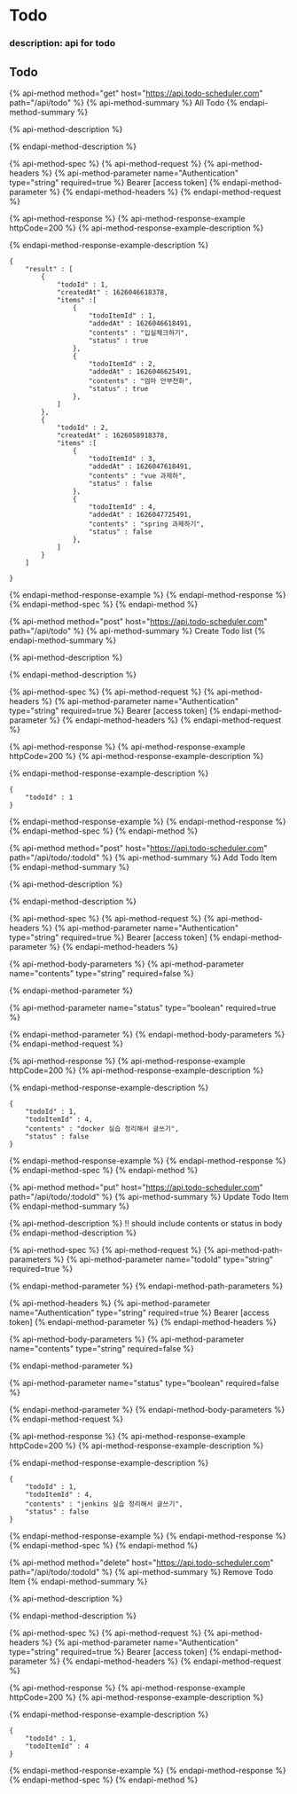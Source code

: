 # Todo

### description: api for todo

## Todo

{% api-method method="get" host="https://api.todo-scheduler.com" path="/api/todo" %}
{% api-method-summary %}
All Todo
{% endapi-method-summary %}

{% api-method-description %}

{% endapi-method-description %}

{% api-method-spec %}
{% api-method-request %}
{% api-method-headers %}
{% api-method-parameter name="Authentication" type="string" required=true %}
Bearer \[access token\]
{% endapi-method-parameter %}
{% endapi-method-headers %}
{% endapi-method-request %}

{% api-method-response %}
{% api-method-response-example httpCode=200 %}
{% api-method-response-example-description %}

{% endapi-method-response-example-description %}

```text
{
    "result" : [
        {
            "todoId" : 1,
            "createdAt" : 1626046618378,
            "items" :[
                {
                    "todoItemId" : 1,
                    "addedAt" : 1626046618491,
                    "contents" : "입실체크하기",
                    "status" : true
                },
                {
                    "todoItemId" : 2,
                    "addedAt" : 1626046625491,
                    "contents" : "엄마 안부전화",
                    "status" : true
                },
            ]
        },
        {
            "todoId" : 2,
            "createdAt" : 1626058918378,
            "items" :[
                {
                    "todoItemId" : 3,
                    "addedAt" : 1626047618491,
                    "contents" : "vue 과제하",
                    "status" : false
                },
                {
                    "todoItemId" : 4,
                    "addedAt" : 1626047725491,
                    "contents" : "spring 과제하기",
                    "status" : false
                },
            ]
        }
    ]

}
```
{% endapi-method-response-example %}
{% endapi-method-response %}
{% endapi-method-spec %}
{% endapi-method %}

{% api-method method="post" host="https://api.todo-scheduler.com" path="/api/todo" %}
{% api-method-summary %}
Create Todo list
{% endapi-method-summary %}

{% api-method-description %}

{% endapi-method-description %}

{% api-method-spec %}
{% api-method-request %}
{% api-method-headers %}
{% api-method-parameter name="Authentication" type="string" required=true %}
Bearer \[access token\]
{% endapi-method-parameter %}
{% endapi-method-headers %}
{% endapi-method-request %}

{% api-method-response %}
{% api-method-response-example httpCode=200 %}
{% api-method-response-example-description %}

{% endapi-method-response-example-description %}

```text
{
    "todoId" : 1
}
```
{% endapi-method-response-example %}
{% endapi-method-response %}
{% endapi-method-spec %}
{% endapi-method %}

{% api-method method="post" host="https://api.todo-scheduler.com" path="/api/todo/:todoId" %}
{% api-method-summary %}
Add Todo Item
{% endapi-method-summary %}

{% api-method-description %}

{% endapi-method-description %}

{% api-method-spec %}
{% api-method-request %}
{% api-method-headers %}
{% api-method-parameter name="Authentication" type="string" required=true %}
Bearer \[access token\]
{% endapi-method-parameter %}
{% endapi-method-headers %}

{% api-method-body-parameters %}
{% api-method-parameter name="contents" type="string" required=false %}

{% endapi-method-parameter %}

{% api-method-parameter name="status" type="boolean" required=true %}

{% endapi-method-parameter %}
{% endapi-method-body-parameters %}
{% endapi-method-request %}

{% api-method-response %}
{% api-method-response-example httpCode=200 %}
{% api-method-response-example-description %}

{% endapi-method-response-example-description %}

```text
{
    "todoId" : 1,
    "todoItemId" : 4,
    "contents" : "docker 실습 정리해서 글쓰기",
    "status" : false
}
```
{% endapi-method-response-example %}
{% endapi-method-response %}
{% endapi-method-spec %}
{% endapi-method %}

{% api-method method="put" host="https://api.todo-scheduler.com" path="/api/todo/:todoId" %}
{% api-method-summary %}
Update Todo Item
{% endapi-method-summary %}

{% api-method-description %}
!! should include contents or status in body
{% endapi-method-description %}

{% api-method-spec %}
{% api-method-request %}
{% api-method-path-parameters %}
{% api-method-parameter name="todoId" type="string" required=true %}

{% endapi-method-parameter %}
{% endapi-method-path-parameters %}

{% api-method-headers %}
{% api-method-parameter name="Authentication" type="string" required=true %}
Bearer \[access token\]
{% endapi-method-parameter %}
{% endapi-method-headers %}

{% api-method-body-parameters %}
{% api-method-parameter name="contents" type="string" required=false %}

{% endapi-method-parameter %}

{% api-method-parameter name="status" type="boolean" required=false %}

{% endapi-method-parameter %}
{% endapi-method-body-parameters %}
{% endapi-method-request %}

{% api-method-response %}
{% api-method-response-example httpCode=200 %}
{% api-method-response-example-description %}

{% endapi-method-response-example-description %}

```text
{
    "todoId" : 1,
    "todoItemId" : 4,
    "contents" : "jenkins 실습 정리해서 글쓰기",
    "status" : false
}
```
{% endapi-method-response-example %}
{% endapi-method-response %}
{% endapi-method-spec %}
{% endapi-method %}

{% api-method method="delete" host="https://api.todo-scheduler.com" path="/api/todo/:todoId" %}
{% api-method-summary %}
Remove Todo Item
{% endapi-method-summary %}

{% api-method-description %}

{% endapi-method-description %}

{% api-method-spec %}
{% api-method-request %}
{% api-method-headers %}
{% api-method-parameter name="Authentication" type="string" required=true %}
Bearer \[access token\]
{% endapi-method-parameter %}
{% endapi-method-headers %}
{% endapi-method-request %}

{% api-method-response %}
{% api-method-response-example httpCode=200 %}
{% api-method-response-example-description %}

{% endapi-method-response-example-description %}

```text
{
    "todoId" : 1,
    "todoItemId" : 4
}
```
{% endapi-method-response-example %}
{% endapi-method-response %}
{% endapi-method-spec %}
{% endapi-method %}

